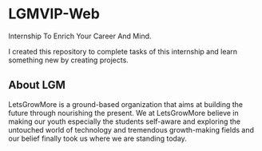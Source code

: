 
# LGMVIP-Web
Internship To Enrich Your Career And Mind.

I created this repository to complete tasks of this internship  and learn something new by creating projects.


## About LGM
LetsGrowMore is a ground-based organization that aims at building the future through nourishing the present. We at LetsGrowMore believe in making our youth especially the students self-aware and exploring the untouched world of technology and tremendous growth-making fields and our belief finally took us where we are standing today.
